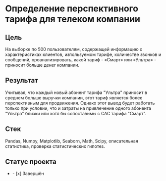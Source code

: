 
# Определение перспективного тарифа для телеком компании
## Цель
На выборке по 500 пользователям, содержащей информацию о характеристиках клиентов, изпользуемом тарифе, количестве звонков и сообщений, проанализировать, какой тариф - «Смарт» или «Ультра» - приносит больше денег компании.
## Результат
Учитывая, что каждый новый абонент тарифа "Ультра" приносит в среднем больше выручки компании, этот тариф является более перспективным для продвижения. Однако этот вывод будет работать только при условии, что и затраты на привлечение одного абонента "Ультра" близки или хотя бы сопоставимы с CAC тарифа "Смарт".
## Стек
Pandas, Numpy, Matplotlib, Seaborn, Math, Scipy, описательная статистика, проверка статистических гипотез.
## Статус проекта
<ul><li>- [x] Завершён</li>
